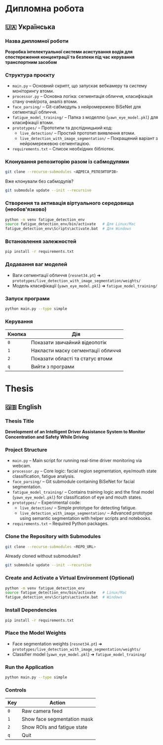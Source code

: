 # Дипломна робота
## 🇺🇦 Українська
###  Назва дипломної роботи
**Розробка інтелектуальної системи асистування водія для спостереження концентрації та безпеки під час керування транспортним засобом**
###  Структура проєкту
- `main.py` – Основний скрипт, що запускає вебкамеру та систему моніторингу втоми.
- `processor.py` – Основна логіка: сегментація обличчя, класифікація стану очей/рота, аналіз втоми.
- `face_parsing/` – Git-сабмодуль з нейромережею BiSeNet для сегментації обличчя.
- `fatigue_model_training/` – Папка з моделлю (`yawn_eye_model.pkl`) для класифікації втоми.
- `prototypes/` – Прототипи та дослідницький код:
  - `live_detection/` – Простий прототип виявлення втоми.
  - `live_detection_with_image_segmentation/` – Покращений варіант з нейромережевою сегментацією.
- `requirements.txt` – Список необхідних бібліотек.
###  Клонування репозиторію разом із сабмодулями
```bash
git clone --recurse-submodules <АДРЕСА_РЕПОЗИТОРІЮ>
```
Вже клонували без сабмодулів?
```bash
git submodule update --init --recursive
```
###  Створення та активація віртуального середовища (необов'язково)
```bash
python -m venv fatigue_detection_env
source fatigue_detection_env/bin/activate   # Для Linux/Mac
fatigue_detection_env\Scripts\activate.bat  # Для Windows
```
###  Встановлення залежностей
```bash
pip install -r requirements.txt
```
###  Додавання ваг моделей
- Ваги сегментації обличчя (`resnet34.pt`) ➜ `prototypes/live_detection_with_image_segmentation/weights/`
- Модель класифікації (`yawn_eye_model.pkl`) ➜ `fatigue_model_training/`
###  Запуск програми
```bash
python main.py --type simple
```
###  Керування
| Кнопка | Дія                                 |
|--------|--------------------------------------|
| `0`    | Показати звичайний відеопотік       |
| `1`    | Накласти маску сегментації обличчя  |
| `2`    | Показати області та статус втоми    |
| `q`    | Вийти з програми                    |
# Thesis
## 🇬🇧 English
### Thesis Title
**Development of an Intelligent Driver Assistance System to Monitor Concentration and Safety While Driving**
### Project Structure
- `main.py` – Main script for running real-time driver monitoring via webcam.
- `processor.py` – Core logic: facial region segmentation, eye/mouth state classification, fatigue analysis.
- `face_parsing/` – Git submodule containing BiSeNet for facial segmentation.
- `fatigue_model_training/` – Contains training logic and the final model (`yawn_eye_model.pkl`) for classification of eye and mouth states.
- `prototypes/` – Experimental code:
  - `live_detection/` – Simple prototype for detecting fatigue.
  - `live_detection_with_image_segmentation/` – Advanced prototype using semantic segmentation with helper scripts and notebooks.
- `requirements.txt` – Required Python packages.
### Clone the Repository with Submodules
```bash
git clone --recurse-submodules <REPO_URL>
```
Already cloned without submodules?
```bash
git submodule update --init --recursive
```
### Create and Activate a Virtual Environment (Optional)
```bash
python -m venv fatigue_detection_env
source fatigue_detection_env/bin/activate   # Linux/Mac
fatigue_detection_env\Scripts\activate.bat  # Windows
```
###  Install Dependencies
```bash
pip install -r requirements.txt
```
###  Place the Model Weights
- Face segmentation weights (`resnet34.pt`) ➜ `prototypes/live_detection_with_image_segmentation/weights/`
- Classifier model (`yawn_eye_model.pkl`) ➜ `fatigue_model_training/`
###  Run the Application
```bash
python main.py --type simple
```
###  Controls
| Key | Action                      |
|-----|-----------------------------|
| `0` | Raw camera feed             |
| `1` | Show face segmentation mask |
| `2` | Show ROIs and fatigue state |
| `q` | Quit                        |
